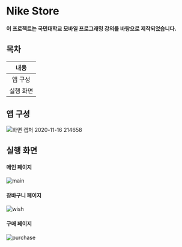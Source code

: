 # Nike Store

**이 프로젝트는 국민대학교 모바일 프로그래밍 강의를 바탕으로 제작되었습니다.**

## 목차

|   내용    |
| :-------: |
| 앱 구성 |
| 실행 화면  |


## 앱 구성


![화면 캡처 2020-11-16 214658](https://user-images.githubusercontent.com/28584213/99254176-48953000-2855-11eb-8859-71fd78601cc5.png)


## 실행 화면


#### 메인 페이지

![main](https://user-images.githubusercontent.com/28584213/99253872-d3c1f600-2854-11eb-9b76-a39fd7900343.png)


#### 장바구니 페이지

![wish](https://user-images.githubusercontent.com/28584213/99253876-d4f32300-2854-11eb-9c96-a92018082f40.png)


#### 구매 페이지

![purchase](https://user-images.githubusercontent.com/28584213/99253877-d58bb980-2854-11eb-91be-4f3b367f5bec.png)

